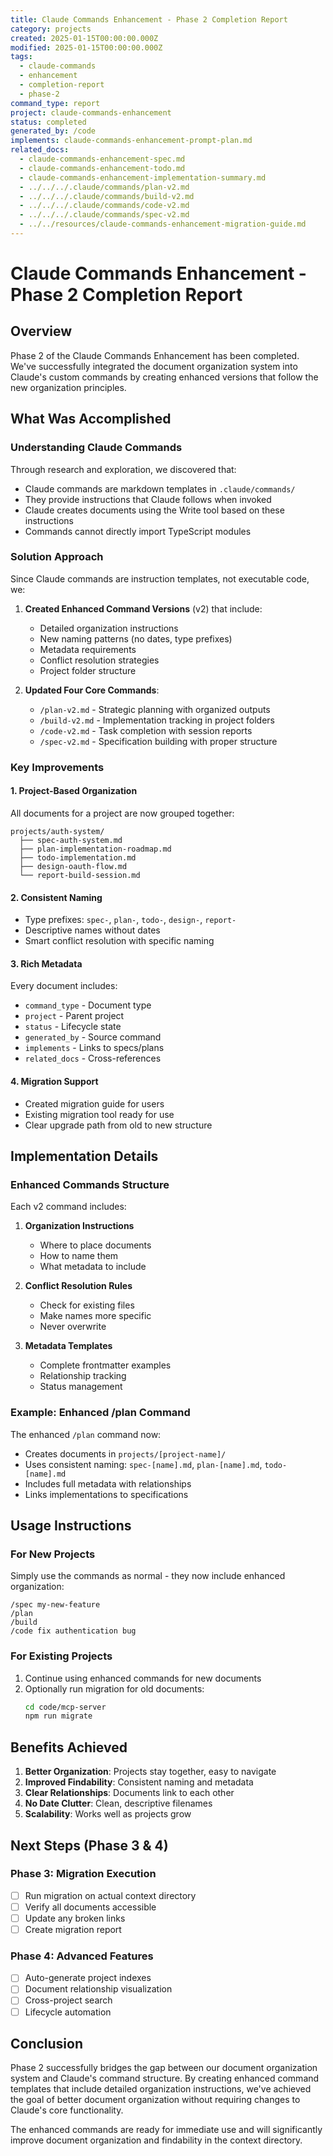 ```yaml
---
title: Claude Commands Enhancement - Phase 2 Completion Report
category: projects
created: 2025-01-15T00:00:00.000Z
modified: 2025-01-15T00:00:00.000Z
tags:
  - claude-commands
  - enhancement
  - completion-report
  - phase-2
command_type: report
project: claude-commands-enhancement
status: completed
generated_by: /code
implements: claude-commands-enhancement-prompt-plan.md
related_docs:
  - claude-commands-enhancement-spec.md
  - claude-commands-enhancement-todo.md
  - claude-commands-enhancement-implementation-summary.md
  - ../../../.claude/commands/plan-v2.md
  - ../../../.claude/commands/build-v2.md
  - ../../../.claude/commands/code-v2.md
  - ../../../.claude/commands/spec-v2.md
  - ../../resources/claude-commands-enhancement-migration-guide.md
---
```


# Claude Commands Enhancement - Phase 2 Completion Report

## Overview

Phase 2 of the Claude Commands Enhancement has been completed. We've successfully integrated the document organization system into Claude's custom commands by creating enhanced versions that follow the new organization principles.

## What Was Accomplished

### Understanding Claude Commands

Through research and exploration, we discovered that:

- Claude commands are markdown templates in `.claude/commands/`
- They provide instructions that Claude follows when invoked
- Claude creates documents using the Write tool based on these instructions
- Commands cannot directly import TypeScript modules

### Solution Approach

Since Claude commands are instruction templates, not executable code, we:

1. **Created Enhanced Command Versions** (v2) that include:

   - Detailed organization instructions
   - New naming patterns (no dates, type prefixes)
   - Metadata requirements
   - Conflict resolution strategies
   - Project folder structure

2. **Updated Four Core Commands**:
   - `/plan-v2.md` - Strategic planning with organized outputs
   - `/build-v2.md` - Implementation tracking in project folders
   - `/code-v2.md` - Task completion with session reports
   - `/spec-v2.md` - Specification building with proper structure

### Key Improvements

#### 1. Project-Based Organization

All documents for a project are now grouped together:

```
projects/auth-system/
  ├── spec-auth-system.md
  ├── plan-implementation-roadmap.md
  ├── todo-implementation.md
  ├── design-oauth-flow.md
  └── report-build-session.md
```

#### 2. Consistent Naming

- Type prefixes: `spec-`, `plan-`, `todo-`, `design-`, `report-`
- Descriptive names without dates
- Smart conflict resolution with specific naming

#### 3. Rich Metadata

Every document includes:

- `command_type` - Document type
- `project` - Parent project
- `status` - Lifecycle state
- `generated_by` - Source command
- `implements` - Links to specs/plans
- `related_docs` - Cross-references

#### 4. Migration Support

- Created migration guide for users
- Existing migration tool ready for use
- Clear upgrade path from old to new structure

## Implementation Details

### Enhanced Commands Structure

Each v2 command includes:

1. **Organization Instructions**

   - Where to place documents
   - How to name them
   - What metadata to include

2. **Conflict Resolution Rules**

   - Check for existing files
   - Make names more specific
   - Never overwrite

3. **Metadata Templates**
   - Complete frontmatter examples
   - Relationship tracking
   - Status management

### Example: Enhanced /plan Command

The enhanced `/plan` command now:

- Creates documents in `projects/[project-name]/`
- Uses consistent naming: `spec-[name].md`, `plan-[name].md`, `todo-[name].md`
- Includes full metadata with relationships
- Links implementations to specifications

## Usage Instructions

### For New Projects

Simply use the commands as normal - they now include enhanced organization:

```
/spec my-new-feature
/plan
/build
/code fix authentication bug
```

### For Existing Projects

1. Continue using enhanced commands for new documents
2. Optionally run migration for old documents:
   ```bash
   cd code/mcp-server
   npm run migrate
   ```

## Benefits Achieved

1. **Better Organization**: Projects stay together, easy to navigate
2. **Improved Findability**: Consistent naming and metadata
3. **Clear Relationships**: Documents link to each other
4. **No Date Clutter**: Clean, descriptive filenames
5. **Scalability**: Works well as projects grow

## Next Steps (Phase 3 & 4)

### Phase 3: Migration Execution

- [ ] Run migration on actual context directory
- [ ] Verify all documents accessible
- [ ] Update any broken links
- [ ] Create migration report

### Phase 4: Advanced Features

- [ ] Auto-generate project indexes
- [ ] Document relationship visualization
- [ ] Cross-project search
- [ ] Lifecycle automation

## Conclusion

Phase 2 successfully bridges the gap between our document organization system and Claude's command structure. By creating enhanced command templates that include detailed organization instructions, we've achieved the goal of better document organization without requiring changes to Claude's core functionality.

The enhanced commands are ready for immediate use and will significantly improve document organization and findability in the context directory.
